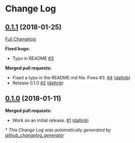 # Change Log

## [0.1.1](https://github.com/dallinb/ansible-sandbox/tree/0.1.1) (2018-01-25)
[Full Changelog](https://github.com/dallinb/ansible-sandbox/compare/0.1.0...0.1.1)

**Fixed bugs:**

- Typo in README [\#3](https://github.com/dallinb/ansible-sandbox/issues/3)

**Merged pull requests:**

- Fixed a typo in the README.md file.  Fixes \#3. [\#4](https://github.com/dallinb/ansible-sandbox/pull/4) ([dallinb](https://github.com/dallinb))
- Release 0.1.0 [\#2](https://github.com/dallinb/ansible-sandbox/pull/2) ([dallinb](https://github.com/dallinb))

## [0.1.0](https://github.com/dallinb/ansible-sandbox/tree/0.1.0) (2018-01-11)
**Merged pull requests:**

- Work on an initial release. [\#1](https://github.com/dallinb/ansible-sandbox/pull/1) ([dallinb](https://github.com/dallinb))



\* *This Change Log was automatically generated by [github_changelog_generator](https://github.com/skywinder/Github-Changelog-Generator)*